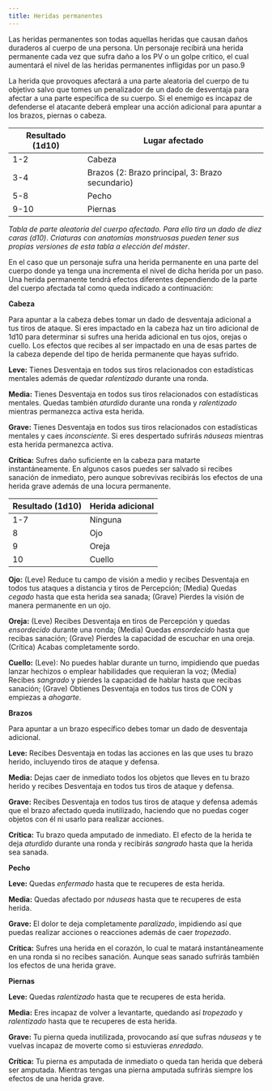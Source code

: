 ```yaml
---
title: Heridas permanentes
---
```


Las heridas permanentes son todas aquellas heridas que causan daños duraderos al cuerpo de una persona. Un personaje recibirá una herida permanente cada vez que sufra daño a los PV o un golpe crítico, el cual aumentará el nivel de las heridas permanentes infligidas por un paso.9

La herida que provoques afectará a una parte aleatoria del cuerpo de tu objetivo salvo que tomes un penalizador de un dado de desventaja para afectar a una parte específica de su cuerpo. Si el enemigo es incapaz de defenderse el atacante deberá emplear una acción adicional para apuntar a los brazos, piernas o cabeza.

| **Resultado  (1d10)** | **Lugar  afectado**                               |
| --------------------- | ------------------------------------------------- |
| 1-2                   | Cabeza                                            |
| 3-4                   | Brazos (2: Brazo principal,  3: Brazo secundario) |
| 5-8                   | Pecho                                             |
| 9-10                  | Piernas                                           |

*Tabla de parte aleatoria del cuerpo afectado. Para ello tira un dado de diez caras (d10)*. *Criaturas con anatomías monstruosas pueden tener sus propias versiones de esta tabla a elección del máster*.

En el caso que un personaje sufra una herida permanente en una parte del cuerpo donde ya tenga una incrementa el nivel de dicha herida por un paso. Una herida permanente tendrá efectos diferentes dependiendo de la parte del cuerpo afectada tal como queda indicado a continuación:

**Cabeza**

Para apuntar a la cabeza debes tomar un dado de desventaja adicional a tus tiros de ataque. Si eres impactado en la cabeza haz un tiro adicional de 1d10 para determinar si sufres una herida adicional en tus ojos, orejas o cuello. Los efectos que recibes al ser impactado en una de esas partes de la cabeza depende del tipo de herida permanente que hayas sufrido.

**Leve:** Tienes Desventaja en todos sus tiros relacionados con estadísticas mentales además de quedar *ralentizado* durante una ronda.

**Media:** Tienes Desventaja en todos sus tiros relacionados con estadísticas mentales. Quedas también *aturdido* durante una ronda y *ralentizado* mientras permanezca activa esta herida.

**Grave:** Tienes Desventaja en todos sus tiros relacionados con estadísticas mentales y caes *inconsciente*. Si eres despertado sufrirás *náuseas* mientras esta herida permanezca activa.

**Crítica:** Sufres daño suficiente en la cabeza para matarte instantáneamente. En algunos casos puedes ser salvado si recibes sanación de inmediato, pero aunque sobrevivas recibirás los efectos de una herida grave además de una locura permanente.

| **Resultado  (1d10)** | **Herida  adicional** |
| --------------------- | --------------------- |
| 1-7                   | Ninguna               |
| 8                     | Ojo                   |
| 9                     | Oreja                 |
| 10                    | Cuello                |

 

**Ojo:** (Leve) Reduce tu campo de visión a medio y recibes Desventaja en todos tus ataques a distancia y tiros de Percepción; (Media) Quedas *cegado* hasta que esta herida sea sanada; (Grave) Pierdes la visión de manera permanente en un ojo.

**Oreja:** (Leve) Recibes Desventaja en tiros de Percepción y quedas *ensordecido* durante una ronda; (Media) Quedas *ensordecido* hasta que recibas sanación; (Grave) Pierdes la capacidad de escuchar en una oreja. (Crítica) Acabas completamente sordo.

**Cuello:** (Leve): No puedes hablar durante un turno, impidiendo que puedas lanzar hechizos o emplear habilidades que requieran la voz; (Media) Recibes *sangrado* y pierdes la capacidad de hablar hasta que recibas sanación; (Grave) Obtienes Desventaja en todos tus tiros de CON y empiezas a *ahogarte*. 

**Brazos**

Para apuntar a un brazo específico debes tomar un dado de desventaja adicional.

**Leve:** Recibes Desventaja en todas las acciones en las que uses tu brazo herido, incluyendo tiros de ataque y defensa. 

**Media:** Dejas caer de inmediato todos los objetos que lleves en tu brazo herido y recibes Desventaja en todos tus tiros de ataque y defensa. 

**Grave:** Recibes Desventaja en todos tus tiros de ataque y defensa además que el brazo afectado queda inutilizado, haciendo que no puedas coger objetos con él ni usarlo para realizar acciones. 

**Crítica:** Tu brazo queda amputado de inmediato. El efecto de la herida te deja *aturdido* durante una ronda y recibirás *sangrado* hasta que la herida sea sanada.

**Pecho**

**Leve:** Quedas *enfermado* hasta que te recuperes de esta herida.

**Media:** Quedas afectado por *náuseas* hasta que te recuperes de esta herida.

**Grave:** El dolor te deja completamente *paralizado*, impidiendo así que puedas realizar acciones o reacciones además de caer *tropezado*.

**Crítica:** Sufres una herida en el corazón, lo cual te matará instantáneamente en una ronda si no recibes sanación. Aunque seas sanado sufrirás también los efectos de una herida grave.

**Piernas**

**Leve:** Quedas *ralentizado* hasta que te recuperes de esta herida.

**Media:** Eres incapaz de volver a levantarte, quedando así *tropezado* y *ralentizado* hasta que te recuperes de esta herida.

**Grave:** Tu pierna queda inutilizada, provocando así que sufras *náuseas* y te vuelvas incapaz de moverte como si estuvieras *enredado*. 

**Crítica:** Tu pierna es amputada de inmediato o queda tan herida que deberá ser amputada. Mientras tengas una pierna amputada sufrirás siempre los efectos de una herida grave.